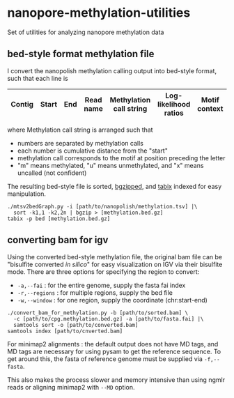 # nanopore-methylation-utilities
Set of utilities for analyzing nanopore methylation data

bed-style format methylation file
------
I convert the nanopolish methylation calling output into bed-style format, such that each line is

|Contig |Start  |End  |Read name  |Methylation call string  |Log-likelihood ratios  |Motif context  |
|-------|-------|-----|-----------|-------------------------|-----------------------|---------------|

where Methylation call string is arranged such that 
- numbers are separated by methylation calls
- each number is cumulative distance from the "start"
- methylation call corresponds to the motif at position preceding the letter
- "m" means methylated, "u" means unmethylated, and "x" means uncalled (not confident)

The resulting bed-style file is sorted, [bgzipped](http://www.htslib.org/doc/bgzip.html), and [tabix](http://www.htslib.org/doc/tabix.html) indexed for easy manipulation.  
```
./mtsv2bedGraph.py -i [path/to/nanopolish/methylation.tsv] |\
  sort -k1,1 -k2,2n | bgzip > [methylation.bed.gz]
tabix -p bed [methylation.bed.gz]
```

converting bam for igv
------
Using the converted bed-style methylation file, the original bam file can be "bisulfite converted _in silico_" for easy visualization on IGV via their bisulfite mode.
There are three options for specifying the region to convert:
- `-a,--fai` : for the entire genome, supply the fasta fai index
- `-r,--regions` : for multiple regions, supply the bed file
- `-w,--window` : for one region, supply the coordinate (chr:start-end)

```
./convert_bam_for_methylation.py -b [path/to/sorted.bam] \
  -c [path/to/cpg.methylation.bed.gz] -a [path/to/fasta.fai] |\
  samtools sort -o [path/to/converted.bam]
samtools index [path/to/cnverted.bam]
```
For minimap2 alignments : the default output does not have MD tags, and MD tags are necessary for using pysam to get the reference sequence. To get around this, the fasta of reference genome must be supplied via `-f,--fasta`.

This also makes the process slower and memory intensive than using ngmlr reads or aligning minimap2 with `--MD` option.

